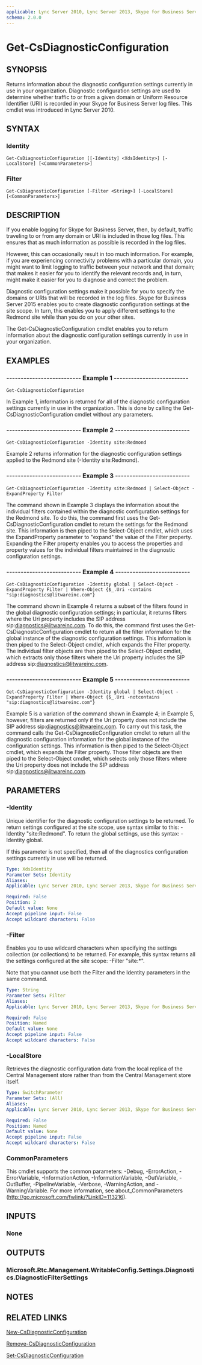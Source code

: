 ```yaml
---
applicable: Lync Server 2010, Lync Server 2013, Skype for Business Server 2015
schema: 2.0.0
---
```


# Get-CsDiagnosticConfiguration

## SYNOPSIS
Returns information about the diagnostic configuration settings currently in use in your organization.
Diagnostic configuration settings are used to determine whether traffic to or from a given domain or Uniform Resource Identifier (URI) is recorded in your Skype for Business Server log files.
This cmdlet was introduced in Lync Server 2010.


## SYNTAX

### Identity
```
Get-CsDiagnosticConfiguration [[-Identity] <XdsIdentity>] [-LocalStore] [<CommonParameters>]
```

### Filter
```
Get-CsDiagnosticConfiguration [-Filter <String>] [-LocalStore] [<CommonParameters>]
```

## DESCRIPTION
If you enable logging for Skype for Business Server, then, by default, traffic traveling to or from any domain or URI is included in those log files.
This ensures that as much information as possible is recorded in the log files.

However, this can occasionally result in too much information.
For example, if you are experiencing connectivity problems with a particular domain, you might want to limit logging to traffic between your network and that domain; that makes it easier for you to identify the relevant records and, in turn, might make it easier for you to diagnose and correct the problem.

Diagnostic configuration settings make it possible for you to specify the domains or URIs that will be recorded in the log files.
Skype for Business Server 2015 enables you to create diagnostic configuration settings at the site scope.
In turn, this enables you to apply different settings to the Redmond site while than you do on your other sites.

The Get-CsDiagnosticConfiguration cmdlet enables you to return information about the diagnostic configuration settings currently in use in your organization.


## EXAMPLES

### -------------------------- Example 1 --------------------------
```
Get-CsDiagnosticConfiguration
```

In Example 1, information is returned for all of the diagnostic configuration settings currently in use in the organization.
This is done by calling the Get-CsDiagnosticConfiguration cmdlet without any parameters.

### -------------------------- Example 2 --------------------------
```
Get-CsDiagnosticConfiguration -Identity site:Redmond
```

Example 2 returns information for the diagnostic configuration settings applied to the Redmond site (-Identity site:Redmond).

### -------------------------- Example 3 --------------------------
```
Get-CsDiagnosticConfiguration -Identity site:Redmond | Select-Object -ExpandProperty Filter
```

The command shown in Example 3 displays the information about the individual filters contained within the diagnostic configuration settings for the Redmond site.
To do this, the command first uses the Get-CsDiagnosticConfiguration cmdlet to return the settings for the Redmond site.
This information is then piped to the Select-Object cmdlet, which uses the ExpandProperty parameter to "expand" the value of the Filter property.
Expanding the Filter property enables you to access the properties and property values for the individual filters maintained in the diagnostic configuration settings.

### -------------------------- Example 4 --------------------------
```
Get-CsDiagnosticConfiguration -Identity global | Select-Object -ExpandProperty Filter | Where-Object {$_.Uri -contains "sip:diagnostics@litwareinc.com"}
```

The command shown in Example 4 returns a subset of the filters found in the global diagnostic configuration settings; in particular, it returns filters where the Uri property includes the SIP address sip:diagnostics@litwareinc.com.
To do this, the command first uses the Get-CsDiagnosticConfiguration cmdlet to return all the filter information for the global instance of the diagnostic configuration settings.
This information is then piped to the Select-Object cmdlet, which expands the Filter property.
The individual filter objects are then piped to the Select-Object cmdlet, which extracts only those filters where the Uri property includes the SIP address sip:diagnostics@litwareinc.com.

### -------------------------- Example 5 --------------------------
```
Get-CsDiagnosticConfiguration -Identity global | Select-Object -ExpandProperty Filter | Where-Object {$_.Uri -notcontains "sip:diagnostics@litwareinc.com"}
```

Example 5 is a variation of the command shown in Example 4; in Example 5, however, filters are returned only if the Uri property does not include the SIP address sip:diagnostics@litwareinc.com.
To carry out this task, the command calls the Get-CsDiagnosticConfiguration cmdlet to return all the diagnostic configuration information for the global instance of the configuration settings.
This information is then piped to the Select-Object cmdlet, which expands the Filter property.
Those filter objects are then piped to the Select-Object cmdlet, which selects only those filters where the Uri property does not include the SIP address sip:diagnostics@litwareinc.com.


## PARAMETERS

### -Identity
Unique identifier for the diagnostic configuration settings to be returned.
To return settings configured at the site scope, use syntax similar to this: -Identity "site:Redmond".
To return the global settings, use this syntax: -Identity global.

If this parameter is not specified, then all of the diagnostics configuration settings currently in use will be returned.

```yaml
Type: XdsIdentity
Parameter Sets: Identity
Aliases: 
Applicable: Lync Server 2010, Lync Server 2013, Skype for Business Server 2015

Required: False
Position: 2
Default value: None
Accept pipeline input: False
Accept wildcard characters: False
```

### -Filter
Enables you to use wildcard characters when specifying the settings collection (or collections) to be returned.
For example, this syntax returns all the settings configured at the site scope: -Filter "site:*".

Note that you cannot use both the Filter and the Identity parameters in the same command.

```yaml
Type: String
Parameter Sets: Filter
Aliases: 
Applicable: Lync Server 2010, Lync Server 2013, Skype for Business Server 2015

Required: False
Position: Named
Default value: None
Accept pipeline input: False
Accept wildcard characters: False
```

### -LocalStore
Retrieves the diagnostic configuration data from the local replica of the Central Management store rather than from the Central Management store itself.

```yaml
Type: SwitchParameter
Parameter Sets: (All)
Aliases: 
Applicable: Lync Server 2010, Lync Server 2013, Skype for Business Server 2015

Required: False
Position: Named
Default value: None
Accept pipeline input: False
Accept wildcard characters: False
```

### CommonParameters
This cmdlet supports the common parameters: -Debug, -ErrorAction, -ErrorVariable, -InformationAction, -InformationVariable, -OutVariable, -OutBuffer, -PipelineVariable, -Verbose, -WarningAction, and -WarningVariable. For more information, see about_CommonParameters (http://go.microsoft.com/fwlink/?LinkID=113216).


## INPUTS

### None


## OUTPUTS

### Microsoft.Rtc.Management.WritableConfig.Settings.Diagnostics.DiagnosticFilterSettings


## NOTES


## RELATED LINKS

[New-CsDiagnosticConfiguration]()

[Remove-CsDiagnosticConfiguration]()

[Set-CsDiagnosticConfiguration]()